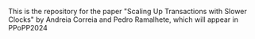 This is the repository for the paper "Scaling Up Transactions with Slower Clocks" by Andreia Correia and Pedro Ramalhete, which will appear in PPoPP2024
